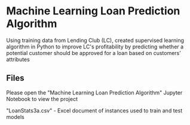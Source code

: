 # Machine Learning Loan Prediction Algorithm

Using training data from Lending Club (LC), created supervised learning algorithm in Python to improve LC's profitability by predicting whether a potential customer should be approved for a loan based on customers’ attributes

## Files
Please open the "Machine Learning Loan Prediction Algorithm" Jupyter Notebook to view the project

"LoanStats3a.csv" - Excel document of instances used to train and test models 
